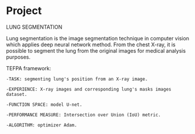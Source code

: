 # Project
LUNG SEGMENTATION


Lung segmentation is the image segmentation technique in computer vision which applies deep neural network method. From the chest X-ray, it is possible to segment the lung from the original images for medical analysis purposes.


TEFPA framework:

    -TASK: segmenting lung's position from an X-ray image.
    
    -EXPERIENCE: X-ray images and corresponding lung's masks images dataset.
    
    -FUNCTION SPACE: model U-net. 
    
    -PERFORMANCE MEASURE: Intersection over Union (IoU) metric.
    
    -ALGORITHM: optimizer Adam.

